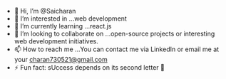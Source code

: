 - 👋 Hi, I’m @Saicharan
- 👀 I’m interested in ...web development
- 🌱 I’m currently learning ...react.js
- 💞️ I’m looking to collaborate on ...open-source projects or interesting web development initiatives.
- 📫 How to reach me ...You can contact me via LinkedIn or email me at your charan730521@gmail.com
- ⚡ Fun fact: sUccess depends on its second letter 💯
<!---
SaicharanKM/SaicharanKM is a ✨ special ✨ repository because its `README.md` (this file) appears on your GitHub profile.
You can click the Preview link to take a look at your changes.
--->
